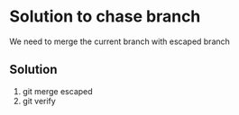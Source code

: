 # Solution to chase branch
We need to merge the current branch with escaped branch

## Solution
1) git merge escaped
2) git verify